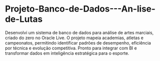 # Projeto-Banco-de-Dados---An-lise-de-Lutas
Desenvolvi um sistema de banco de dados para análise de artes marciais, criado do zero no Oracle Live. O projeto mapeia academias, atletas e campeonatos, permitindo identificar padrões de desempenho, eficiência por técnica e evolução competitiva. Pronto para integrar com BI e transformar dados em inteligência estratégica para o esporte.
